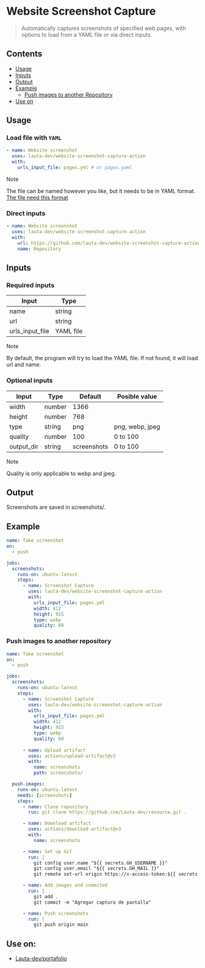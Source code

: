 # Website Screenshot Capture
> Automatically captures screenshots of specified web pages, with options to load from a YAML file or via direct inputs.

## Contents
- [Usage](#usage)
- [Inputs](#inputs)
- [Output](#output)
- [Example](#example)
    - [Push images to another Repository](#push-images-to-another-repository)
- [Use on](#use-on)

## Usage

### Load file with `YAML`
```yaml
- name: Website screenshot
  uses: lauta-dev/website-screenshot-capture-action
  with:
    urls_input_file: pages.yml # or pages.yaml
```
> [!NOTE]
> The file can be named however you like, but it needs to be in YAML format.
> [The file need this format](./pages.yaml)

### Direct inputs
```yaml
- name: Website screenshot
  uses: lauta-dev/website-screenshot-capture-action
  with:
    url: https://github.com/lauta-dev/website-screenshot-capture-action
    name: Repository
```

## Inputs

### Required inputs
| Input      | Type      |
|------------|-----------|
| name       | string    |
| url        | string    |
| urls_input_file | YAML file |

> [!NOTE]
> By default, the program will try to load the YAML file. If not found, it will load url and name. 

### Optional inputs

| Input      | Type      | Default        | Posible value   |
|------------|-----------|----------------|-----------------|
| width      | number    | 1366           |                 |
| height     | number    | 768            |                 |
| type       | string    | png            | png, webp, jpeg |
| quality    | number    | 100            | 0 to 100        |
| output_dir     | string    | screenshots    | 0 to 100        |

> [!NOTE]
> Quality is only applicable to webp and jpeg.

## Output
Screenshots are saved in screenshots/.


## Example
```yaml
name: Take screenshot
on:
  - push

jobs:
  screenshots:
    runs-on: ubuntu-latest
    steps:
      - name: Screenshot Capture
        uses: lauta-dev/website-screenshot-capture-action
        with:
          urls_input_file: pages.yml
          width: 412
          height: 915
          type: webp
          quality: 60
```

### Push images to another repository
```yaml
name: Take screenshot
on:
  - push

jobs:
  screenshots:
    runs-on: ubuntu-latest
    steps:
      - name: Screenshot Capture
        uses: lauta-dev/website-screenshot-capture-action
        with:
          urls_input_file: pages.yml
          width: 412
          height: 915
          type: webp
          quality: 60
      
      - name: Upload artifact
        uses: actions/upload-artifact@v3
        with:
          name: screenshots
          path: screenshots/

  push-images:
    runs-on: ubuntu-latest
    needs: [screenshots]
    steps:
      - name: Clone repository
        run: git clone https://github.com/Lauta-dev/resource.git .

      - name: Download artifact
        uses: actions/download-artifact@v3
        with:
          name: screenshots

      - name: Set up Git
        run: |
          git config user.name "${{ secrets.GH_USERNAME }}"
          git config user.email "${{ secrets.GH_MAIL }}"
          git remote set-url origin https://x-access-token:${{ secrets.ACCESS_TOKEN }}@github.com/Lauta-dev/resource.git

      - name: Add images and commited
        run: |
          git add .
          git commit -m "Agregar captura de pantalla"

      - name: Push screenshots
        run: |
          git push origin main
```

## Use on:
- [Lauta-dev/portafolio](https://github.com/lauta-dev/portafolio)
